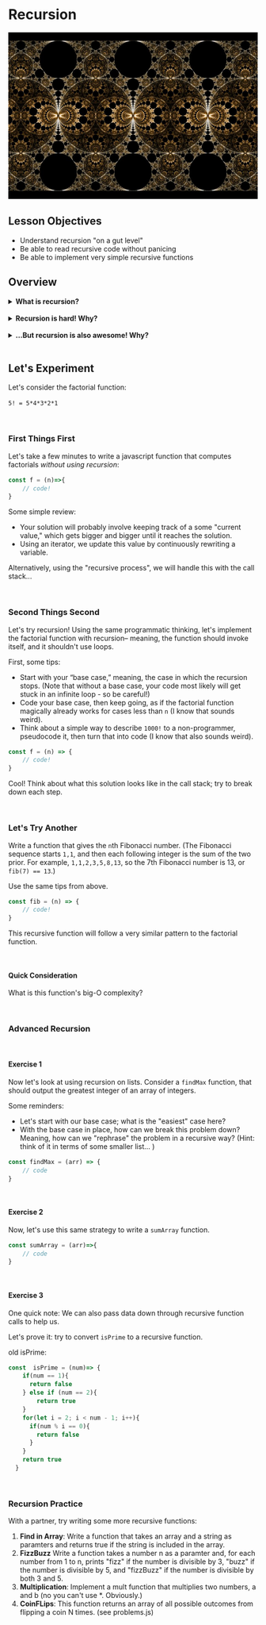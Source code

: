 # Recursion

[![](/Fractal-Mobius-Patterns-05.jpg)](http://google.com.au/)

## Lesson Objectives
- Understand recursion "on a gut level"
- Be able to read recursive code without panicing
- Be able to implement very simple recursive functions 

## Overview

<details>
<summary><strong>What is recursion?</strong></summary>
<br>

It looks like this:

```js
const doStuff = ()=> {
// blah blah
	doStuff()
}
```

Anytime a function invokes itself, that's recursion!

</details>

<br>

<details>
<summary><strong>Recursion is hard! Why?</strong></summary>
<br>

Recursion is generally hard to reason with; there are different ways to use recursion, and we're used to thinking in loops. Plus, when you mess up, your code crashes, just like `while` loops.

</details>

<br>

<details>
<summary><strong>...But recursion is also awesome! Why?</strong></summary>
<br>

Recursion helps you to reinforce core concepts; it can impress interviewers, peers, first dates, etc... Plus, you can do anything with recursion– you really don't need loops– and it's often a more fun, simple, and clean way of functional iteration.

</details>

<br>

## Let's Experiment

Let's consider the factorial function:

`5! = 5*4*3*2*1`

<br>

### First Things First

Let's take a few minutes to write a javascript function that computes factorials *without using recursion*:

```js
const f = (n)=>{
    // code!
}
```

Some simple review:

- Your solution will probably involve keeping track of a some "current value," which gets bigger and bigger until it reaches the solution.
- Using an iterator, we update this value by continuously rewriting a variable.

Alternatively, using the "recursive process", we will handle this with the call stack...

<br>

### Second Things Second

Let's try recursion! Using the same programmatic thinking, let's implement the factorial function with recursion– meaning, the function should invoke itself, and it shouldn't use loops. 

First, some tips:

- Start with your “base case,” meaning, the case in which the recursion stops. (Note that without a base case, your code most likely will get stuck in an infinite loop - so be careful!) 
- Code your base case, then keep going, as if the factorial function magically already works for cases less than `n` (I know that sounds weird).
- Think about a simple way to describe `1000!` to a non-programmer, pseudocode it, then turn that into code (I know that also sounds weird). 
  
```js
const f = (n) => {
    // code!
}
```

Cool! Think about what this solution looks like in the call stack; try to break down each step. 

<br>

### Let's Try Another

Write a function that gives the `n`th Fibonacci number. (The Fibonacci sequence starts `1,1`, and then each following integer is the sum of the two prior. For example, `1,1,2,3,5,8,13`, so the 7th Fibonacci number is 13, or `fib(7) == 13`.)

Use the same tips from above.

```js
const fib = (n) => {
    // code!
}
```

This recursive function will follow a very similar pattern to the factorial function.

<br>

#### Quick Consideration

What is this function's big-O complexity?

<br>

### Advanced Recursion

<br>

#### Exercise 1

Now let's look at using recursion on lists. Consider a `findMax` function, that should output the greatest integer of an array of integers.

Some reminders:

- Let's start with our base case; what is the "easiest" case here?
- With the base case in place, how can we break this problem down? Meaning, how can we "rephrase" the problem in a recursive way? (Hint: think of it in terms of some smaller list... )

```js
const findMax = (arr) => {
    // code
}
```

<br>

#### Exercise 2

Now, let's use this same strategy to write a `sumArray` function.

```js
const sumArray = (arr)=>{
    // code
}
```

<br>

#### Exercise 3

One quick note: We can also pass data down through recursive function calls to help us.

Let's prove it: try to convert `isPrime` to a recursive function.

old isPrime:

```js
const  isPrime = (num)=> {
    if(num == 1){
      return false
    } else if (num == 2){
        return true
    }
    for(let i = 2; i < num - 1; i++){
      if(num % i == 0){
        return false
      }
    }
    return true
  }
```

<br>

### Recursion Practice

With a partner, try writing some more recursive functions:

1. **Find in Array**: Write a function that takes an array and a string as paramters and returns true if the string is included in the array.
1. **FizzBuzz** Write a function takes a number n as a paramter and, for each number from 1 to n, prints "fizz" if the number is divisible by 3, "buzz" if the number is divisible by 5, and "fizzBuzz" if the number is divisible by both 3 and 5.
1. **Multiplication**: Implement a mult function that multiplies two numbers, a and b (no you can't use *. Obviously.)
1. **CoinFLips**: This function returns an array of all possible outcomes from flipping a coin N times. (see problems.js)
